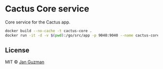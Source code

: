 # Cactus Core service

Core service for the Cactus app.

```sh
docker build --no-cache -t cactus-core .
docker run -it -d -v $(pwd):/go/src/app -p 9040:9040 --name cactus-core cactus-core
```

## License
MIT © [Jan Guzman](https://github.com/Krystian19)
